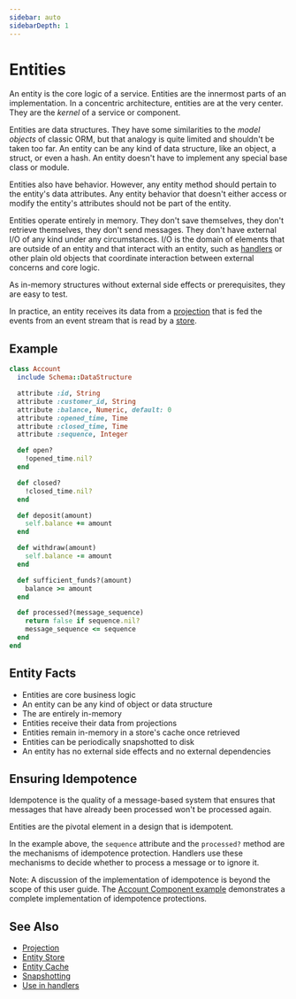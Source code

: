 ```yaml
---
sidebar: auto
sidebarDepth: 1
---
```


# Entities

An entity is the core logic of a service. Entities are the innermost parts of an implementation. In a concentric architecture, entities are at the very center. They are the _kernel_ of a service or component.

Entities are data structures. They have some similarities to the _model objects_ of classic ORM, but that analogy is quite limited and shouldn't be taken too far. An entity can be any kind of data structure, like an object, a struct, or even a hash. An entity doesn't have to implement any special base class or module.

Entities also have behavior. However, any entity method should pertain to the entity's data attributes. Any entity behavior that doesn't either access or modify the entity's attributes should not be part of the entity.

Entities operate entirely in memory. They don't save themselves, they don't retrieve themselves, they don't send messages. They don't have external I/O of any kind under any circumstances. I/O is the domain of elements that are outside of an entity and that interact with an entity, such as [handlers](./handlers.md) or other plain old objects that coordinate interaction between external concerns and core logic.

As in-memory structures without external side effects or prerequisites, they are easy to test.

In practice, an entity receives its data from a [projection](./projection.md) that is fed the events from an event stream that is read by a [store](./entity-store).

## Example

``` ruby
class Account
  include Schema::DataStructure

  attribute :id, String
  attribute :customer_id, String
  attribute :balance, Numeric, default: 0
  attribute :opened_time, Time
  attribute :closed_time, Time
  attribute :sequence, Integer

  def open?
    !opened_time.nil?
  end

  def closed?
    !closed_time.nil?
  end

  def deposit(amount)
    self.balance += amount
  end

  def withdraw(amount)
    self.balance -= amount
  end

  def sufficient_funds?(amount)
    balance >= amount
  end

  def processed?(message_sequence)
    return false if sequence.nil?
    message_sequence <= sequence
  end
end
```

## Entity Facts

- Entities are core business logic
- An entity can be any kind of object or data structure
- The are entirely in-memory
- Entities receive their data from projections
- Entities remain in-memory in a store's cache once retrieved
- Entities can be periodically snapshotted to disk
- An entity has no external side effects and no external dependencies

## Ensuring Idempotence

Idempotence is the quality of a message-based system that ensures that messages that have already been processed won't be processed again.

Entities are the pivotal element in a design that is idempotent.

In the example above, the `sequence` attribute and the `processed?` method are the mechanisms of idempotence protection. Handlers use these mechanisms to decide whether to process a message or to ignore it.

<div class="note custom-block">
  <p>
    Note: A discussion of the implementation of idempotence is beyond the scope of this user guide. The <a href="/examples/example-projects.html#account-component">Account Component example</a> demonstrates a complete implementation of idempotence protections.
  </p>
</div>

## See Also

- [Projection](./projection.md)
- [Entity Store](./entity-store/)
- [Entity Cache](./entity-store/entity-cache.md)
- [Snapshotting](./entity-store/snapshotting.md)
- [Use in handlers](./handlers.md#typical-handler-workflow)
